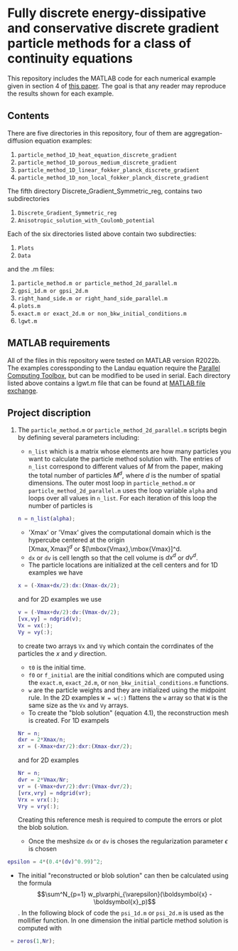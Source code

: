# Fully discrete energy-dissipative and conservative discrete gradient particle methods for a class of continuity equations
This repository includes the MATLAB code for each numerical example given in section 4 of 
[this paper](https://arxiv.org/abs/2407.00533).  The goal is that any reader may reproduce the results shown for each example.  

## Contents 

There are five directories in this repository, four of them are aggregation-diffusion equation examples:
1. `particle_method_1D_heat_equation_discrete_gradient`
2. `particle_method_1D_porous_medium_discrete_gradient`
3. `particle_method_1D_linear_fokker_planck_discrete_gradient`
4. `particle_method_1D_non_local_fokker_planck_discrete_gradient`

The fifth directory Discrete_Gradient_Symmetric_reg, contains two subdirectories

1. `Discrete_Gradient_Symmetric_reg`
2. `Anisotropic_solution_with_Coulomb_potential`

Each of the six directories listed above contain two subdirecties:
1. `Plots`
2. `Data`

and the .m files:
1. `particle_method.m or particle_method_2d_parallel.m`
2. `gpsi_1d.m or gpsi_2d.m`
3. `right_hand_side.m or right_hand_side_parallel.m`
4. `plots.m`
5. `exact.m or exact_2d.m or non_bkw_initial_conditions.m`
6. `lgwt.m`

## MATLAB requirements

All of the files in this repository were tested on MATLAB version R2022b.  The examples coressponding to the Landau equation require the [Parallel Computing Toolbox](https://www.mathworks.com/products/parallel-computing.html), but can be modified to be used in serial.  Each directory listed above contains a lgwt.m file that can be found 
at [MATLAB file exchange](https://www.mathworks.com/matlabcentral/fileexchange/4540-legendre-gauss-quadrature-weights-and-nodes).

## Project discription

1. The `particle_method.m` or `particle_method_2d_parallel.m` scripts begin by defining several parameters including:
    - `n_list` which is a matrix whose elements are how many particles you want to calculate the particle method solution with.  The entries of `n_list` correspond to different values of $M$ from the paper, making the total number of particles $M^d$, where $d$ is the number of spatial dimensions.  The outer most loop in `particle_method.m` or `particle_method_2d_parallel.m` uses the loop variable `alpha` and loops over all values in `n_list`.  For each iteration of this loop the number of particles is
    ```matlab
    n = n_list(alpha);
    ```
    - 'Xmax' or 'Vmax' gives the computational domain which is the hypercube centered at the origin               
    $[\mbox{Xmax},\mbox{Xmax}]^d$ or $[\mbox{Vmax},\mbox{Vmax}]^d.
    - `dx` or `dv` is cell length so that the cell volume is $dx^d$ or $dv^d$.
    - The particle locations are initialized at the cell centers and for 1D examples we have
    ```matlab
    x = (-Xmax+dx/2):dx:(Xmax-dx/2);
    ```
    and for 2D examples we use
   ```matlab
   v = (-Vmax+dv/2):dv:(Vmax-dv/2);
   [vx,vy] = ndgrid(v);
   Vx = vx(:);
   Vy = vy(:);
   ```
   to create two arrays `Vx` and `Vy` which contain the corrdinates of the particles the $x$ and $y$ 
   direction.
   - `t0` is the initial time.
   - `f0` or `f_initial` are the initial conditions which are computed using the `exact.m`, `exact_2d.m`, or `non_bkw_initial_conditions.m` functions.  
   - `w` are the particle weights and they are initialized using the midpoint rule.  In the 2D examples `W = w(:)` flattens the `w` array so that `W` is the same size as the `Vx` and `Vy` arrays. 
   - To create the "blob solution" (equation 4.1), the reconstruction mesh is created.  For 1D exampels
   ```matlab
   Nr = n;
   dxr = 2*Xmax/n; 
   xr = (-Xmax+dxr/2):dxr:(Xmax-dxr/2); 
   ```
   
   and for 2D examples
   ```matlab
   Nr = n;
   dvr = 2*Vmax/Nr;
   vr = (-Vmax+dvr/2):dvr:(Vmax-dvr/2); 
   [vrx,vry] = ndgrid(vr);
   Vrx = vrx(:);
   Vry = vry(:);
   ```
   Creating this reference mesh is required to compute the errors or plot the blob solution.
   - Once the meshsize `dx` or `dv` is choses the regularization parameter $\epsilon$ is chosen
```matlab
epsilon = 4*(0.4*(dv)^0.99)^2;
```
   - The initial "reconstructed or blob solution" can then be calculated using the formula $$\sum^N_{p=1} w_p\varphi_{\varepsilon}(\boldsymbol{x} - \boldsymbol{x}_p)$$.  In the following block of code the `psi_1d.m` or `psi_2d.m` is used as the mollifier function.  In one dimension the initial particle method solution is computed with
```matlab
 = zeros(1,Nr);

```
   
    
    



